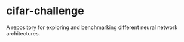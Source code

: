 # cifar-challenge
A repository for exploring and benchmarking different neural network architectures. 
